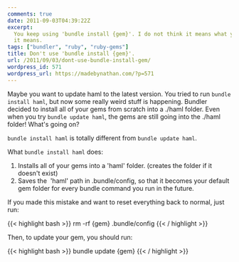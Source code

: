 ```yaml
---
comments: true
date: 2011-09-03T04:39:22Z
excerpt:
  You keep using 'bundle install {gem}'. I do not think it means what you think
  it means.
tags: ["bundler", "ruby", "ruby-gems"]
title: Don't use 'bundle install {gem}'.
url: /2011/09/03/dont-use-bundle-install-gem/
wordpress_id: 571
wordpress_url: https://madebynathan.com/?p=571
---
```


Maybe you want to update haml to the latest version. You tried to run <code>bundle install haml</code>, but now some really weird stuff is happening. Bundler decided to install all of your gems from scratch into a ./haml folder. Even when you try <code>bundle update haml</code>, the gems are still going into the ./haml folder! What's going on?

<code>bundle install haml</code> is totally different from <code>bundle update haml</code>.

What <code>bundle install haml</code> does:

<ol>
	<li>Installs all of your gems into a 'haml' folder. (creates the folder if it doesn't exist)</li>
	<li>Saves the  'haml' path in .bundle/config, so that it becomes your default gem folder for every bundle command you run in the future.</li>
</ol>

If you made this mistake and want to reset everything back to normal, just run:

{{< highlight bash >}}
rm -rf {gem} .bundle/config
{{< / highlight >}}

Then, to update your gem, you should run:

{{< highlight bash >}}
bundle update {gem}
{{< / highlight >}}
